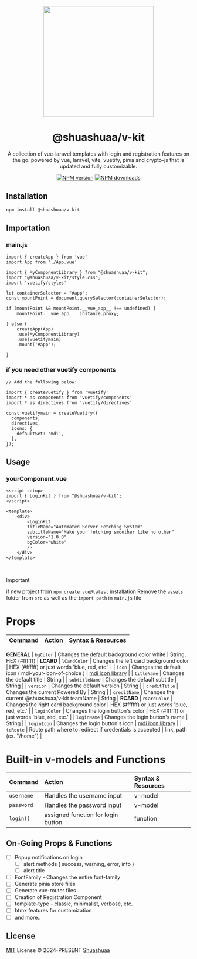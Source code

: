<br>

<p align="center">
<img src="https://github.com/Shuashuaa/v-kit/blob/main/@shuashuaa-v-kit.png" width="300" />
</p>

<h1 align="center">@shuashuaa/v-kit</h1>

<p align="center">
A collection of vue-laravel templates with login and registration features on the go. powered by vue, laravel, vite, vuetify, pinia and crypto-js that is updated and fully customizable.
</p>

<p align="center">
<!-- <a href="https://www.npmjs.com/package/@shuashuaa/v-kit"><img src="https://img.shields.io/npm/v/@shuashuaa/v-kit?color=c95f8b&amp;label=" alt="NPM version"></a> -->
<a href="https://www.npmjs.com/package/@shuashuaa/v-kit"><img src="https://img.shields.io/npm/v/@shuashuaa/v-kit?style=flat-square&logo=npm&color=007EC6" alt="NPM version"></a>
<a href="https://www.npmjs.com/package/@shuashuaa/v-kit"><img src="https://img.shields.io/npm/dw/@shuashuaa/v-kit?style=flat-square&color=007EC6" alt="NPM downloads"></a>
<!-- <a href="https://github.com/shuashuaa/v-kit/blob/main/LICENSE"><img src="https://img.shields.io/npm/v/@shuashuaa/v-kit?style=flat-square;color=c95f8b&amp;" alt="LICENSE"></a></p> -->
<!-- [![npm](https://img.shields.io/npm/v/@shuashuaa/vkit?color=c95f8b&amp;label=)](https://www.npmjs.com/package/vkit)
[![npm](https://img.shields.io/npm/dw/@shuashuaa/vkit?style=flat-square)](https://www.npmjs.com/package/vkit)
[![GitHub](https://img.shields.io/github/license/shuashuaa/v-kit?style=flat-square)](https://github.com/shuashuaa/v-kit/blob/main/LICENSE) -->
<br>

## Installation

```sh
npm install @shuashuaa/v-kit
```

## Importation

### main.js
```
import { createApp } from 'vue'
import App from './App.vue'

import { MyComponentLibrary } from "@shuashuaa/v-kit";
import "@shuashuaa/v-kit/style.css";
import 'vuetify/styles'

let containerSelector = "#app";
const mountPoint = document.querySelector(containerSelector);

if (mountPoint && mountPoint.__vue_app__ !== undefined) {
    mountPoint.__vue_app__._instance.proxy;

} else {
	createApp(App)
    .use(MyComponentLibrary)
    .use(vuetifymain)
    .mount('#app');
	
}
```

### if you need other vuetify components

```
// Add the following below:

import { createVuetify } from 'vuetify'
import * as components from 'vuetify/components'
import * as directives from 'vuetify/directives'

const vuetifymain = createVuetify({
  components,
  directives,
  icons: {
    defaultSet: 'mdi',
  },
});
```

## Usage
### yourComponent.vue
```
<script setup>
import { LoginKit } from "@shuashuaa/v-kit";
</script>

<template>
    <div>
        <LoginKit
        titleName="Automated Server Fetching System"
        subtitleName="Make your fetching smoother like no other"
        version="1.0.0"
        bgColor="white"
        />
    </div>
</template>

```
<br>

> [!IMPORTANT]  
> if new project from `npm create vue@latest` installation Remove the `assets` folder from `src` as well as the `import path` in `main.js` file

# Props

| Command                   | Action                                               | Syntax & Resources                                                                                  |
| :------------------------ | :--------------------------------------------------- | :-------------------------------------------------------------------------------------------------- |
**GENERAL**
| `bgColor`                 | Changes the default background color white           | String, HEX (#ffffff)                                                                               |
**LCARD**
| `lCardColor`              | Changes the left card background color               | HEX (#ffffff) or just words 'blue, red, etc.'                                                       |
| `icon`                    | Changes the default icon ( mdi-your-icon-of-choice ) | <a href="https://pictogrammers.com/library/mdi/">mdi icon library</a> |
| `titleName`               | Changes the default title                            | String                                                                                              |
| `subtitleName`            | Changes the default subtitle                         | String                                                                                              |
| `version`                 | Changes the default version                          | String                                                                                              |
| `creditTitle`             | Changes the current Powered By                       | String                                                                                              |
| `creditName`              | Changes the current @shuashuaa/v-kit teamName        | String                                                                                              |
**RCARD**
| `rCardColor`              | Changes the right card background color              | HEX (#ffffff) or just words 'blue, red, etc.'                                                       |
| `loginColor`              | Changes the login button's color                     | HEX (#ffffff) or just words 'blue, red, etc.'                                                       |
| `loginName`               | Changes the login button's name                      | String                                                                                              |
| `loginIcon`               | Changes the login button's icon                      | <a href="https://pictogrammers.com/library/mdi/">mdi icon library</a>                               |
| `toRoute`                 | Route path where to redirect if credentials is accepted | link, path (ex. "/home")                                                                         |

# Built-in v-models and Functions

| Command                   | Action                                               | Syntax & Resources     |
| :------------------------ | :--------------------------------------------------- | :--------------------- |
| `username`                | Handles the username input                           | v-model                |                                                                      
| `password`                | Handles the password input                           | v-model                |
| `login()`                 | assigned function for login button                   | function               |

## On-Going Props & Functions

- [ ] Popup notifications on login
    - [ ] alert methods ( success, warning, error, info )
    - [ ] alert title
- [ ] FontFamily - Changes the entire font-family
- [ ] Generate pinia store files
- [ ] Generate vue-router files
- [ ] Creation of Registration Component
- [ ] template-type - classic, minimalist, verbose, etc.
- [ ] htmx features for customization
- [ ] and more..

## License

[MIT](./LICENSE) License &copy; 2024-PRESENT [Shuashuaa](https://github.com/Shuashuaa)

